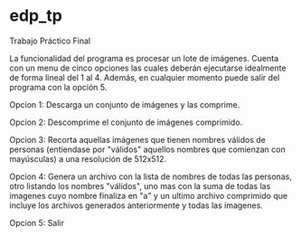 # edp_tp

Trabajo Práctico Final

La funcionalidad del programa es procesar un lote de imágenes. Cuenta con un menu de cinco opciones las cuales deberán ejecutarse idealmente de forma lineal del 1 al 4. Además, en cualquier momento puede salir del programa con la opción 5. 

Opcion 1: Descarga un conjunto de imágenes y las comprime.

Opcion 2: Descomprime el conjunto de imágenes comprimido.

Opcion 3: Recorta aquellas imágenes que tienen nombres válidos de personas (entiendase por "válidos" aquellos nombres que comienzan con mayúsculas) a una resolución de 512x512.

Opcion 4: Genera un archivo con la lista de nombres de todas las personas, otro listando los nombres "válidos", uno mas con la suma de todas las imagenes cuyo nombre finaliza en "a" y un ultimo archivo comprimido que incluye los archivos generados anteriormente y todas las imagenes.

Opcion 5: Salir
